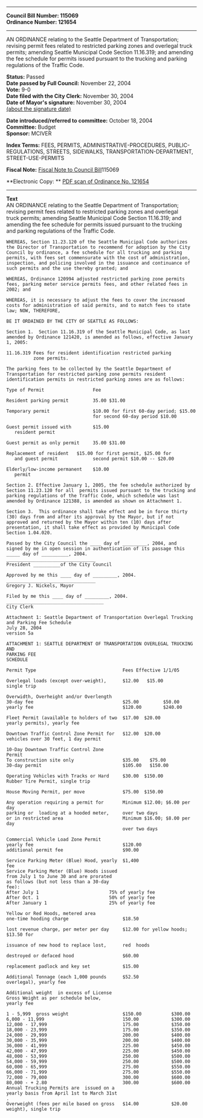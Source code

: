 * * * * *  
  
**Council Bill Number: [](#h0)[](#h2)115069**   
**Ordinance Number: 121654**  
  
* * * * *  
  
AN ORDINANCE relating to the Seattle Department of Transportation; revising permit fees related to restricted parking zones and overlegal truck permits; amending Seattle Municipal Code Section 11.16.319; and amending the fee schedule for permits issued pursuant to the trucking and parking regulations of the Traffic Code.  
  
**Status:** Passed   
**Date passed by Full Council:** November 22, 2004   
**Vote:** 9-0   
**Date filed with the City Clerk:** November 30, 2004   
**Date of Mayor's signature:** November 30, 2004   
[(about the signature date)](/~public/approvaldate.htm)   
  
  
**Date introduced/referred to committee:** October 18, 2004   
**Committee:** Budget   
**Sponsor:** MCIVER   
  
**Index Terms:** FEES, PERMITS, ADMINISTRATIVE-PROCEDURES, PUBLIC-REGULATIONS, STREETS, SIDEWALKS, TRANSPORTATION-DEPARTMENT, STREET-USE-PERMITS  
  
**Fiscal Note:** [Fiscal Note to Council Bill](http://clerk.seattle.gov/~public/fnote/115069.htm)[](#h1)[](#h3)115069  
  
**Electronic Copy: ** [PDF scan of Ordinance No. 121654](/~archives/Ordinances/Ord_121654.pdf)  
  
* * * * *  
  
**Text**  
    AN ORDINANCE relating to the Seattle Department of Transportation;  
    revising permit fees related to restricted parking zones and overlegal  
    truck  permits; amending Seattle Municipal Code Section 11.16.319; and  
    amending the fee schedule for permits issued pursuant to the trucking  
    and parking regulations of the Traffic Code.  
  
    WHEREAS, Section 11.23.120 of the Seattle Municipal Code authorizes  
    the Director of Transportation to recommend for adoption by the City  
    Council by ordinance, a fee schedule for all trucking and parking  
    permits, with fees set commensurate with the cost of administration,  
    inspection, and policing involved in the issuance and continuance of  
    such permits and the use thereby granted; and  
  
    WHEREAS, Ordinance 120994 adjusted restricted parking zone permits  
    fees, parking meter service permits fees, and other related fees in  
    2002; and  
  
    WHEREAS, it is necessary to adjust the fees to cover the increased  
    costs for administration of said permits, and to match fees to state  
    law; NOW, THEREFORE,  
  
    BE IT ORDAINED BY THE CITY OF SEATTLE AS FOLLOWS:  
  
    Section 1.  Section 11.16.319 of the Seattle Municipal Code, as last  
    amended by Ordinance 121420, is amended as follows, effective January  
    1, 2005:  
  
    11.16.319 Fees for resident identification restricted parking  
              zone permits.  
  
    The parking fees to be collected by the Seattle Department of  
    Transportation for restricted parking zone permits resident  
    identification permits in restricted parking zones are as follows:  
  
    Type of Permit                  Fee  
  
    Resident parking permit         35.00 $31.00  
  
    Temporary permit                $10.00 for first 60-day period; $15.00  
                                    for second 60-day period $10.00  
  
    Guest permit issued with        $15.00  
       resident permit  
  
    Guest permit as only permit     35.00 $31.00  
  
    Replacement of resident   $15.00 for first permit, $25.00 for  
       and guest permit             second permit $10.00 -- $20.00  
  
    Elderly/low-income permanent    $10.00  
       permit  
  
    Section 2. Effective January 1, 2005, the fee schedule authorized by  
    Section 11.23.120 for all  permits issued pursuant to the trucking and  
    parking regulations of the Traffic Code, which schedule was last  
    amended by Ordinance 121388, is amended as shown on Attachment 1.  
  
    Section 3.  This ordinance shall take effect and be in force thirty  
    (30) days from and after its approval by the Mayor, but if not  
    approved and returned by the Mayor within ten (10) days after  
    presentation, it shall take effect as provided by Municipal Code  
    Section 1.04.020.  
  
    Passed by the City Council the ____ day of _________, 2004, and  
    signed by me in open session in authentication of its passage this  
    _____ day of __________, 2004.  
    _________________________________  
    President __________of the City Council  
  
    Approved by me this ____ day of _________, 2004.  
    _________________________________  
    Gregory J. Nickels, Mayor  
  
    Filed by me this ____ day of _________, 2004.  
    ____________________________________  
    City Clerk  
  
    Attachment 1: Seattle Department of Transportation Overlegal Trucking  
    and Parking Fee Schedule  
    July 28, 2004  
    version 5a  
  
    ATTACHMENT 1: SEATTLE DEPARTMENT OF TRANSPORTATION OVERLEGAL TRUCKING AND  
    PARKING FEE  
    SCHEDULE  
  
    Permit Type                                Fees Effective 1/1/05  
  
    Overlegal loads (except over-weight),      $12.00   $15.00  
    single trip  
  
    Overwidth, Overheight and/or Overlength  
    30-day fee                                 $25.00         $50.00  
    yearly fee                                 $120.00        $240.00  
  
    Fleet Permit (available to holders of two  $17.00  $20.00  
    yearly permits), yearly fee  
  
    Downtown Traffic Control Zone Permit for   $12.00  $20.00  
    vehicles over 30 feet, 1 day permit  
  
    10-Day Downtown Traffic Control Zone  
    Permit  
    To construction site only                  $35.00    $75.00  
    30-day permit                              $105.00   $150.00  
  
    Operating Vehicles with Tracks or Hard     $30.00  $150.00  
    Rubber Tire Permit, single trip  
  
    House Moving Permit, per move              $75.00  $150.00  
  
    Any operation requiring a permit for       Minimum $12.00; $6.00 per day  
    parking or  loading at a hooded meter,     over two days  
    or in restricted area                      Minimum $16.00; $8.00 per day  
                                               over two days  
  
    Commercial Vehicle Load Zone Permit  
    yearly fee                                 $120.00  
    additional permit fee                      $90.00  
  
    Service Parking Meter (Blue) Hood, yearly  $1,400  
    fee  
    Service Parking Meter (Blue) Hoods issued  
    from July 1 to June 30 and are prorated  
    as follows (but not less than a 30-day  
    fee):  
    After July 1                          75% of yearly fee  
    After Oct. 1                          50% of yearly fee  
    After January 1                       25% of yearly fee  
  
    Yellow or Red Hoods, metered area  
    one-time hooding charge                    $18.50  
  
    lost revenue charge, per meter per day     $12.00 for yellow hoods; $13.50 for  
  
    issuance of new hood to replace lost,      red  hoods  
  
    destroyed or defaced hood                  $60.00  
  
    replacement padlock and key set            $15.00  
  
    Additional Tonnage (each 1,000 pounds      $52.50  
    overlegal), yearly fee  
  
    Additional weight  in excess of License  
    Gross Weight as per schedule below,  
    yearly fee  
  
    1 - 5,999  gross weight                    $150.00           $300.00  
    6,000 - 11,999                             150.00            $300.00  
    12,000 - 17,999                            175.00            $350.00  
    18,000 - 23,999                            175.00            $350.00  
    24,000 - 29,999                            200.00            $400.00  
    30,000 - 35,999                            200.00            $400.00  
    36,000 - 41,999                            225.00            $450.00  
    42,000 - 47,999                            225.00            $450.00  
    48,000 - 53,999                            250.00            $500.00  
    54,000 - 59,999                            250.00            $500.00  
    60,000 - 65,999                            275.00            $550.00  
    66,000 - 71,999                            275.00            $550.00  
    72,000 - 79,000                            300.00            $600.00  
    80,000 - + 2.80                            300.00            $600.00  
    Annual Trucking Permits are  issued on a  
    yearly basis from April 1st to March 31st  
    .  
    Overweight (fees per mile based on gross   $14.00            $20.00  
    weight), single trip  
